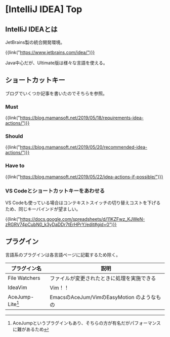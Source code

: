 # [IntelliJ IDEA] Top


IntelliJ IDEAとは
-----------------

JetBrains製の統合開発環境。

{{link("https://www.jetbrains.com/idea/")}}

Java中心だが、Ultimate版は様々な言語を使える。


ショートカットキー
------------------

ブログでいくつか記事を書いたのでそちらを参照。

### Must

{{link("https://blog.mamansoft.net/2019/05/18/requirements-idea-actions/")}}

### Should

{{link("https://blog.mamansoft.net/2019/05/20/recommended-idea-actions/")}}

### Have to

{{link("https://blog.mamansoft.net/2019/05/22/idea-actions-if-possible/")}}

### VS Codeとショートカットキーをあわせる

VS Codeも使っている場合はコンテキストスイッチの切り替えコストを下げるため、同じキーバインドが望ましい。

{{link("https://docs.google.com/spreadsheets/d/11KZFwz_KJWeN-zRGRV74pCubN0_k3yDaDDr7tErHPrY/edit#gid=0")}}


プラグイン
----------

言語系のプラグインは各言語ページに記載するため除く。

|   プラグイン名   |                    説明                    |
| ---------------- | ------------------------------------------ |
| File Watchers    | ファイルが変更されたときに処理を実施できる |
| IdeaVim          | Vim！！                                    |
| AceJump-Lite[^1] | EmacsのAceJum/VimのEasyMotion のようなもの |

[^1]: AceJumpというプラグインもあり、そちらの方が有名だがパフォーマンスに難があるため
